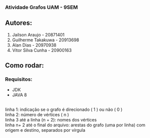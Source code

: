 ### Atividade Grafos UAM - 9SEM

## Autores:

  <ol>
    <li>Jailson Araujo - 20871401</li>
    <li>Guilherme Takakuwa - 20913698</li>
    <li>Alan Dias - 20970938</li>
    <li>Vitor Silva Cunha - 20900163</li>
  </ol>

## Como rodar:

### Requisitos:

  <ul>
    <li>JDK</li>
    <li>JAVA 8</li>
  </ul>
<br/>
<span>
  linha 1: indicação se o grafo é direcionado ( 1 ) ou não ( 0 )
</span>
</br>
<span>
  linha 2: número de vértices ( n )
</span>
<br/>
<span>
  linha 3 até a linha (n + 2): nomes dos vértices
</span>
<br/>
<span>
  linha n+ 2 até o final do arquivo: arestas do grafo (uma por linha) com origem e destino, separados por vírgula
<span>


